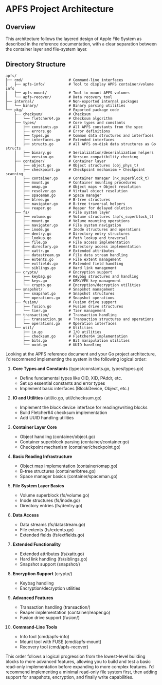 # APFS Project Architecture

## Overview

This architecture follows the layered design of Apple File System as described in the reference documentation, with a clear separation between the container layer and file-system layer.

## Directory Structure

```
apfs/
├── cmd/                     # Command-line interfaces
│   ├── apfs-info/           # Tool to display APFS container/volume info
│   ├── apfs-mount/          # Tool to mount APFS volumes
│   └── apfs-recover/        # Data recovery tool
├── internal/                # Non-exported internal packages
│   └── binary/              # Binary parsing utilities
└── pkg/                     # Exported package code
    ├── checksum/            # Checksum
    │   └── fletcher64.go    # Checksum algorithm
    ├── types/               # Core types and constants
    │   ├── constants.go     # All APFS constants from the spec
    │   ├── errors.go        # Error definitions
    │   ├── types.go         # Common data structures and interfaces
    │   ├── interfaces.go    # Extended interfaces
    │   ├── structs.go       # All APFS on-disk data structures as Go structs
    │   ├── binary.go        # Serialization/deserialization helpers
    │   └── version.go       # Version compatibility checking
    ├── container/           # Container layer
    │   ├── object.go        # Object structures (obj_phys_t)
    │   ├── checkpoint.go    # Checkpoint mechanism + Checkpoint scanning
    │   ├── container.go     # Container manager (nx_superblock_t)
    │   ├── mount.go         # Container mounting procedures
    │   ├── omap.go          # Object maps + Object resolution
    │   ├── resolver.go      # Virtual object resolution
    │   ├── spaceman.go      # Space manager
    │   ├── btree.go         # B-tree structures
    │   ├── navigator.go     # B-tree traversal helpers
    │   └── reaper.go        # Reaper for delayed deletion
    ├── fs/                  # File system layer
    │   ├── volume.go        # Volume structures (apfs_superblock_t)
    │   ├── mount.go         # Volume mounting operations
    │   ├── navigator.go     # File system navigation
    │   ├── inode.go         # Inode structures and operations
    │   ├── dentry.go        # Directory entry structures
    │   ├── lookup.go        # Path lookup and traversal
    │   ├── file.go          # File access implementation
    │   ├── directory.go     # Directory access implementation
    │   ├── xattr.go         # Extended attributes
    │   ├── datastream.go    # File data stream handling
    │   ├── extents.go       # File extent management
    │   ├── extfields.go     # Extended field handling
    │   └── siblings.go      # Hard link management
    ├── crypto/              # Encryption support
    │   ├── keybag.go        # Keybag structures and handling
    │   ├── keys.go          # KEK/VEK key management
    │   └── crypto.go        # Encryption/decryption utilities
    ├── snapshot/            # Snapshot management
    │   ├── snapshot.go      # Snapshot structures
    │   └── operations.go    # Snapshot operations
    ├── fusion/              # Fusion drive support
    │   ├── fusion.go        # Fusion drive structures
    │   └── tier.go          # Tier management
    ├── transaction/         # Transaction handling
    │   ├── transaction.go   # Transaction structures and operations
    │   └── operations.go    # Operation interfaces
    └── util/                # Utilities
        ├── io.go            # I/O utilities
        ├── checksum.go      # Fletcher64 implementation
        ├── bits.go          # Bit manipulation utilities
        └── uuid.go          # UUID handling
```

Looking at the APFS reference document and your Go project architecture, I'd recommend implementing the system in the following logical order:

1. **Core Types and Constants** (types/constants.go, types/types.go)
   - Define fundamental types like OID, XID, PAddr, etc.
   - Set up essential constants and error types
   - Implement basic interfaces (BlockDevice, Object, etc.)

2. **IO and Utilities** (util/io.go, util/checksum.go)
   - Implement the block device interface for reading/writing blocks
   - Build Fletcher64 checksum implementation
   - Add UUID handling utilities

3. **Container Layer Core**
   - Object handling (container/object.go)
   - Container superblock parsing (container/container.go)
   - Checkpoint mechanism (container/checkpoint.go)

4. **Basic Reading Infrastructure**
   - Object map implementation (container/omap.go)
   - B-tree structures (container/btree.go)
   - Space manager basics (container/spaceman.go)

5. **File System Layer Basics**
   - Volume superblock (fs/volume.go)
   - Inode structures (fs/inode.go)
   - Directory entries (fs/dentry.go)

6. **Data Access**
   - Data streams (fs/datastream.go)
   - File extents (fs/extents.go)
   - Extended fields (fs/extfields.go)

7. **Extended Functionality**
   - Extended attributes (fs/xattr.go)
   - Hard link handling (fs/siblings.go)
   - Snapshot support (snapshot/)

8. **Encryption Support** (crypto/)
   - Keybag handling
   - Encryption/decryption utilities

9. **Advanced Features**
   - Transaction handling (transaction/)
   - Reaper implementation (container/reaper.go)
   - Fusion drive support (fusion/)

10. **Command-Line Tools**
    - Info tool (cmd/apfs-info)
    - Mount tool with FUSE (cmd/apfs-mount)
    - Recovery tool (cmd/apfs-recover)

This order follows a logical progression from the lowest-level building blocks to more advanced features, allowing you to build and test a basic read-only implementation before expanding to more complex features. I'd recommend implementing a minimal read-only file system first, then adding support for snapshots, encryption, and finally write capabilities.
